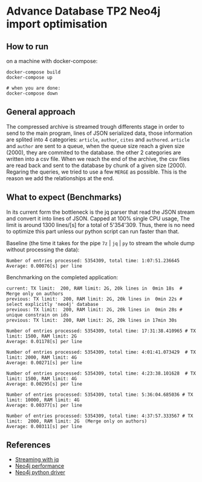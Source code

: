 # Advance Database TP2 Neo4j import optimisation

## How to run
on a machine with docker-compose:

	docker-compose build
	docker-compose up

	# when you are done:
	docker-compose down

## General approach

The compressed archive is streamed trough differents stage in order to send to the main program, lines of JSON serialized data, those information are splited into 4 categories: `article`, `author`, `cites` and `authored`.  `article` and `author` are sent to a queue, when the queue size reach a given size (2000), they are commited to the database. the other 2 categories are written into a csv file. When we reach the end of the archive, the csv files are read back and sent to the database by chunk of a given size (2000). Regaring the queries, we tried to use a few `MERGE` as possible. This is the reason we add the relationships at the end.

## What to expect (Benchmarks)

In its current form the bottleneck is the jq parser that read the JSON stream and convert it into lines of JSON. Capped at 100% single CPU usage, The limit is around 1300 lines/[s] for a total of 5'354'309.
Thus, there is no need to optimize this part unless our python script can run faster than that.

Baseline (the time it takes for the pipe `7z` | `jq` | `py` to stream the whole dump without processing the data):

	Number of entries processed: 5354309, total time: 1:07:51.236645
	Average: 0.00076[s] per line

Benchmarking on the completed application:

	current: TX limit:  200, RAM limit: 2G, 20k lines in  0min 18s  # Merge only on authors
	previous: TX limit:  200, RAM limit: 2G, 20k lines in  0min 22s # select explicitly 'neo4j' database
	previous: TX limit:  200, RAM limit: 2G, 20k lines in  0min 28s # unique constrain on ids
	previous: TX limit:  200, RAM limit: 2G, 20k lines in 17min 30s

	Number of entries processed: 5354309, total time: 17:31:38.410965 # TX limit: 1500, RAM limit: 2G
	Average: 0.01178[s] per line

	Number of entries processed: 5354309, total time: 4:01:41.073429  # TX limit: 2000, RAM limit: 4G
	Average: 0.00271[s] per line

	Number of entries processed: 5354309, total time: 4:23:38.101628  # TX limit: 1500, RAM limit: 4G
	Average: 0.00295[s] per line

	Number of entries processed: 5354309, total time: 5:36:04.685036 # TX limit: 10000, RAM limit: 4G
	Average: 0.00377[s] per line

	Number of entries processed: 5354309, total time: 4:37:57.333567 # TX limit:  2000, RAM limit: 2G  (Merge only on authors)
	Average: 0.00311[s] per line

## References

- [Streaming with jq](https://www.reddit.com/r/bash/comments/myoft4/streaming_with_jq/)
- [Neo4j performance](https://neo4j.com/docs/python-manual/current/performance/ )
- [Neo4j python driver](https://neo4j.com/docs/api/python-driver/current/)
